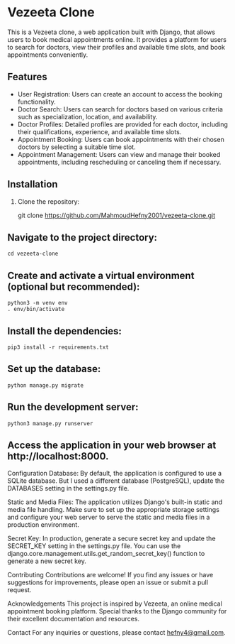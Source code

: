 # Vezeeta Clone

This is a Vezeeta clone, a web application built with Django, that allows users to book medical appointments online. It provides a platform for users to search for doctors, view their profiles and available time slots, and book appointments conveniently.

## Features

- User Registration: Users can create an account to access the booking functionality.
- Doctor Search: Users can search for doctors based on various criteria such as specialization, location, and availability.
- Doctor Profiles: Detailed profiles are provided for each doctor, including their qualifications, experience, and available time slots.
- Appointment Booking: Users can book appointments with their chosen doctors by selecting a suitable time slot.
- Appointment Management: Users can view and manage their booked appointments, including rescheduling or canceling them if necessary.

## Installation

1. Clone the repository:

    git clone https://github.com/MahmoudHefny2001/vezeeta-clone.git

## Navigate to the project directory:
    cd vezeeta-clone

## Create and activate a virtual environment (optional but recommended):
    python3 -m venv env
    . env/bin/activate

## Install the dependencies:
    pip3 install -r requirements.txt

## Set up the database:
    python manage.py migrate

## Run the development server:
    python3 manage.py runserver

## Access the application in your web browser at http://localhost:8000.

Configuration
Database: By default, the application is configured to use a SQLite database. But I used a different database (PostgreSQL), update the DATABASES setting in the settings.py file.

Static and Media Files: The application utilizes Django's built-in static and media file handling. Make sure to set up the appropriate storage settings and configure your web server to serve the static and media files in a production environment.

Secret Key: In production, generate a secure secret key and update the SECRET_KEY setting in the settings.py file. You can use the django.core.management.utils.get_random_secret_key() function to generate a new secret key.

Contributing
Contributions are welcome! If you find any issues or have suggestions for improvements, please open an issue or submit a pull request.


Acknowledgements
This project is inspired by Vezeeta, an online medical appointment booking platform. Special thanks to the Django community for their excellent documentation and resources.

Contact
For any inquiries or questions, please contact hefny4@gmail.com.
